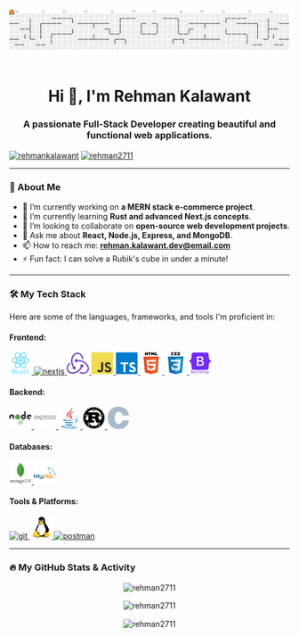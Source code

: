 <div>
    <picture>
        <source media="(prefers-color-scheme: dark)" srcset="https://raw.githubusercontent.com/nihalsheikh/nihalsheikh/output/pacman-contribution-graph-dark.svg">
        <source media="(prefers-color-scheme: light)" srcset="https://raw.githubusercontent.com/nihalsheikh/nihalsheikh/output/pacman-contribution-graph.svg">
        <img alt="pacman contribution graph" src="https://raw.githubusercontent.com/nihalsheikh/nihalsheikh/output/pacman-contribution-graph.svg">
    </picture>
</div>

<h1 align="center">Hi 👋, I'm Rehman Kalawant</h1>
<h3 align="center">A passionate Full-Stack Developer creating beautiful and functional web applications.</h3>

<p align="left">
    <a href="https://linkedin.com/in/rehmankalawant" target="blank"><img align="center" src="https://raw.githubusercontent.com/rahuldkjain/github-profile-readme-generator/master/src/images/icons/Social/linked-in-alt.svg" alt="rehmankalawant" height="30" width="40" /></a>
    <a href="https://leetcode.com/u/rehman2711" target="blank"><img align="center" src="https://raw.githubusercontent.com/rahuldkjain/github-profile-readme-generator/master/src/images/icons/Social/leet-code.svg" alt="rehman2711" height="30" width="40" /></a>
</p>

---

### 🚀 About Me

- 🔭 I’m currently working on **a MERN stack e-commerce project**.
- 🌱 I’m currently learning **Rust and advanced Next.js concepts**.
- 👯 I’m looking to collaborate on **open-source web development projects**.
- 💬 Ask me about **React, Node.js, Express, and MongoDB**.
- 📫 How to reach me: **rehman.kalawant.dev@email.com**
- ⚡ Fun fact: I can solve a Rubik's cube in under a minute!

---

### 🛠️ My Tech Stack

Here are some of the languages, frameworks, and tools I'm proficient in:

<p align="left">
    <h4>Frontend:</h4>
    <a href="https://reactjs.org/" target="_blank" rel="noreferrer"> <img src="https://raw.githubusercontent.com/devicons/devicon/master/icons/react/react-original-wordmark.svg" alt="react" width="40" height="40"/> </a> 
    <a href="https://nextjs.org/" target="_blank" rel="noreferrer"> <img src="https://cdn.worldvectorlogo.com/logos/nextjs-2.svg" alt="nextjs" width="40" height="40"/> </a>
    <a href="https://redux.js.org" target="_blank" rel="noreferrer"> <img src="https://raw.githubusercontent.com/devicons/devicon/master/icons/redux/redux-original.svg" alt="redux" width="40" height="40"/> </a>
    <a href="https://developer.mozilla.org/en-US/docs/Web/JavaScript" target="_blank" rel="noreferrer"> <img src="https://raw.githubusercontent.com/devicons/devicon/master/icons/javascript/javascript-original.svg" alt="javascript" width="40" height="40"/> </a> 
    <a href="https://www.typescriptlang.org/" target="_blank" rel="noreferrer"> <img src="https://raw.githubusercontent.com/devicons/devicon/master/icons/typescript/typescript-original.svg" alt="typescript" width="40" height="40"/> </a> 
    <a href="https://www.w3.org/html/" target="_blank" rel="noreferrer"> <img src="https://raw.githubusercontent.com/devicons/devicon/master/icons/html5/html5-original-wordmark.svg" alt="html5" width="40" height="40"/> </a> 
    <a href="https://www.w3schools.com/css/" target="_blank" rel="noreferrer"> <img src="https://raw.githubusercontent.com/devicons/devicon/master/icons/css3/css3-original-wordmark.svg" alt="css3" width="40" height="40"/> </a> 
    <a href="https://getbootstrap.com" target="_blank" rel="noreferrer"> <img src="https://raw.githubusercontent.com/devicons/devicon/master/icons/bootstrap/bootstrap-plain-wordmark.svg" alt="bootstrap" width="40" height="40"/> </a> 
</p>
<p align="left">
    <h4>Backend:</h4>
    <a href="https://nodejs.org" target="_blank" rel="noreferrer"> <img src="https://raw.githubusercontent.com/devicons/devicon/master/icons/nodejs/nodejs-original-wordmark.svg" alt="nodejs" width="40" height="40"/> </a> 
    <a href="https://expressjs.com" target="_blank" rel="noreferrer"> <img src="https://raw.githubusercontent.com/devicons/devicon/master/icons/express/express-original-wordmark.svg" alt="express" width="40" height="40"/> </a> 
    <a href="https://www.java.com" target="_blank" rel="noreferrer"> <img src="https://raw.githubusercontent.com/devicons/devicon/master/icons/java/java-original.svg" alt="java" width="40" height="40"/> </a>
    <a href="https://www.rust-lang.org" target="_blank" rel="noreferrer"> <img src="https://raw.githubusercontent.com/devicons/devicon/master/icons/rust/rust-plain.svg" alt="rust" width="40" height="40"/> </a>
    <a href="https://www.cprogramming.com/" target="_blank" rel="noreferrer"> <img src="https://raw.githubusercontent.com/devicons/devicon/master/icons/c/c-original.svg" alt="c" width="40" height="40"/> </a> 
</p>
<p align="left">
    <h4>Databases:</h4>
    <a href="https://www.mongodb.com/" target="_blank" rel="noreferrer"> <img src="https://raw.githubusercontent.com/devicons/devicon/master/icons/mongodb/mongodb-original-wordmark.svg" alt="mongodb" width="40" height="40"/> </a> 
    <a href="https://www.mysql.com/" target="_blank" rel="noreferrer"> <img src="https://raw.githubusercontent.com/devicons/devicon/master/icons/mysql/mysql-original-wordmark.svg" alt="mysql" width="40" height="40"/> </a> 
</p>
<p align="left">
    <h4>Tools & Platforms:</h4>
    <a href="https://git-scm.com/" target="_blank" rel="noreferrer"> <img src="https://www.vectorlogo.zone/logos/git-scm/git-scm-icon.svg" alt="git" width="40" height="40"/> </a> 
    <a href="https://www.linux.org/" target="_blank" rel="noreferrer"> <img src="https://raw.githubusercontent.com/devicons/devicon/master/icons/linux/linux-original.svg" alt="linux" width="40" height="40"/> </a> 
    <a href="https://postman.com" target="_blank" rel="noreferrer"> <img src="https://www.vectorlogo.zone/logos/getpostman/getpostman-icon.svg" alt="postman" width="40" height="40"/> </a> 
</p>

---

### 🔥 My GitHub Stats & Activity

<p align="center">
  <img align="center" src="https://github-readme-stats.vercel.app/api?username=rehman2711&show_icons=true&locale=en&theme=tokyonight" alt="rehman2711" />
</p>
<p align="center">
  <img align="center" src="https://github-readme-stats.vercel.app/api/top-langs?username=rehman2711&layout=compact&langs_count=6&theme=tokyonight" alt="rehman2711" />
</p>
<p align="center">
  <img align="center" src="https://github-readme-streak-stats.herokuapp.com/?user=rehman2711&theme=tokyonight" alt="rehman2711" />
</p>
